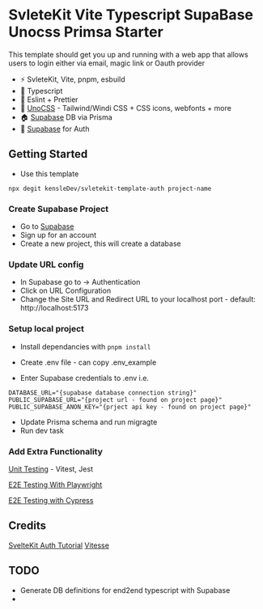 # SvleteKit Vite Typescript SupaBase Unocss Primsa Starter

This template should get you up and running with a web app that allows users to login either via email, magic link or Oauth provider

- ⚡️ SvleteKit, Vite, pnpm, esbuild
- 💯 Typescript
- 👷 Eslint + Prettier
- 🎨 [UnoCSS](https://github.com/unocss/unocss) - Tailwind/Windi CSS + CSS icons, webfonts + more
- 🏠 [Supabase](https://supabase.com/) DB via Prisma
- 🤵 [Supabase](https://supabase.com/) for Auth

## Getting Started

- Use this template

```
npx degit kensleDev/svletekit-template-auth project-name
```

### Create Supabase Project

- Go to [Supabase](https://supabase.com/)
- Sign up for an account
- Create a new project, this will create a database

### Update URL config

- In Supabase go to -> Authentication
- Click on URL Configuration
- Change the Site URL and Redirect URL to your localhost port - default: http://localhost:5173

### Setup local project

- Install dependancies with `pnpm install`
- Create .env file - can copy .env_example

- Enter Supabase credentials to .env i.e.

```
DATABASE_URL="{supabase database connection string}"
PUBLIC_SUPABASE_URL="{project url - found on project page}"
PUBLIC_SUPABASE_ANON_KEY="{prject api key - found on project page}"
```

- Update Prisma schema and run migragte
- Run dev task

### Add Extra Functionality

[Unit Testing](https://testing-library.com/docs/svelte-testing-library/setup/) - Vitest, Jest

[E2E Testing With Playwright](https://www.okupter.com/blog/e2e-testing-with-sveltekit-and-playwright)

[E2E Testing with Cypress](https://docs.cypress.io/guides/component-testing/svelte/quickstart)

## Credits

[SvelteKit Auth Tutorial](https://www.youtube.com/watch?v=KfezTtt2GsA)
[Vitesse](https://github.com/antfu/vitesse)

## TODO

- Generate DB definitions for end2end typescript with Supabase
-
